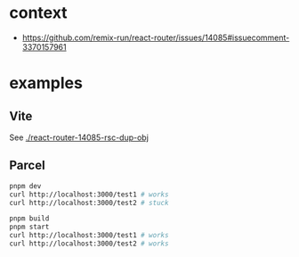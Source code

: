 # context

- https://github.com/remix-run/react-router/issues/14085#issuecomment-3370157961

# examples

## Vite

See [./react-router-14085-rsc-dup-obj](./react-router-14085-rsc-dup-obj)

## Parcel

```sh
pnpm dev
curl http://localhost:3000/test1 # works
curl http://localhost:3000/test2 # stuck
```

```sh
pnpm build
pnpm start
curl http://localhost:3000/test1 # works
curl http://localhost:3000/test2 # works
```
